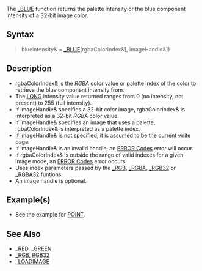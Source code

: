 The [_BLUE](_BLUE) function returns the palette intensity or the blue component intensity of a 32-bit image color.

## Syntax

> blueintensity& = [_BLUE](_BLUE)(rgbaColorIndex&[, imageHandle&])

## Description

* rgbaColorIndex& is the *RGBA* color value or palette index of the color to retrieve the blue component intensity from.
* The [LONG](LONG) intensity value returned ranges from 0 (no intensity, not present) to 255 (full intensity).
* If imageHandle& specifies a 32-bit color image, rgbaColorIndex& is interpreted as a 32-bit *RGBA* color value.
* If imageHandle& specifies an image that uses a palette, rgbaColorIndex& is interpreted as a palette index.
* If imageHandle& is not specified, it is assumed to be the current write page.
* If imageHandle& is an invalid handle, an [ERROR Codes](ERROR-Codes) error will occur.
* If rgbaColorIndex& is outside the range of valid indexes for a given image mode, an [ERROR Codes](ERROR-Codes) error occurs.
* Uses index parameters passed by the [_RGB](_RGB), [_RGBA](_RGBA), [_RGB32](_RGB32) or [_RGBA32](_RGBA32) funtions.
* An image handle is optional.

## Example(s)

* See the example for [POINT](POINT).

## See Also

* [_RED](_RED), [_GREEN](_GREEN)
* [_RGB](_RGB), [RGB32](RGB32)
* [_LOADIMAGE](_LOADIMAGE) 
